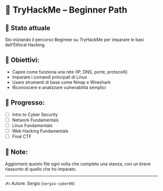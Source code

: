 # 🧠 TryHackMe – Beginner Path

## 📅 Stato attuale
Sto iniziando il percorso Beginner su TryHackMe per imparare le basi dell’Ethical Hacking.

## 🎯 Obiettivi:
- Capire come funziona una rete (IP, DNS, porte, protocolli)
- Imparare i comandi principali di Linux
- Usare strumenti di base come Nmap e Wireshark
- Riconoscere e analizzare vulnerabilità semplici

## 🔄 Progresso:
- [ ] Intro to Cyber Security
- [ ] Network Fundamentals
- [ ] Linux Fundamentals
- [ ] Web Hacking Fundamentals
- [ ] Final CTF

## 📝 Note:
Aggiornerò questo file ogni volta che completo una stanza, con un breve riassunto di quello che ho imparato.

---

✍️ Autore: Sergio (`sergio-cyber08`)
